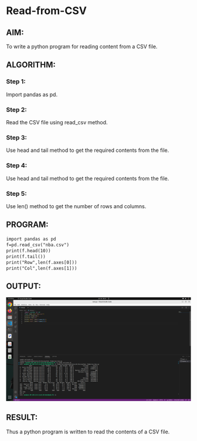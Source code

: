 # Read-from-CSV

## AIM:
To write a python program for reading content from a CSV file.
## ALGORITHM:
### Step 1:
Import pandas as pd.
### Step 2:
Read the CSV file using read_csv method.
### Step 3:
Use head and tail method to get the required contents from the file.
### Step 4:
Use head and tail method to get the required contents from the file.
### Step 5:
Use len() method to get the number of rows and columns.
## PROGRAM:
```
import pandas as pd
f=pd.read_csv("nba.csv")
print(f.head(10))
print(f.tail())
print("Row",len(f.axes[0]))
print("Col",len(f.axes[1]))
```

## OUTPUT:
![output](csv.png)

## RESULT:
Thus a python program is written to read the contents of a CSV file.
